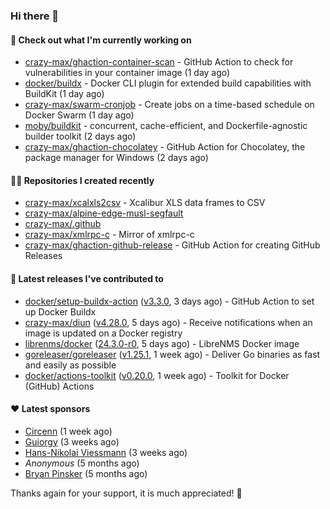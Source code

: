 ### Hi there 👋

#### 👷 Check out what I'm currently working on

- [crazy-max/ghaction-container-scan](https://github.com/crazy-max/ghaction-container-scan) - GitHub Action to check for vulnerabilities in your container image (1 day ago)
- [docker/buildx](https://github.com/docker/buildx) - Docker CLI plugin for extended build capabilities with BuildKit (1 day ago)
- [crazy-max/swarm-cronjob](https://github.com/crazy-max/swarm-cronjob) - Create jobs on a time-based schedule on Docker Swarm (1 day ago)
- [moby/buildkit](https://github.com/moby/buildkit) - concurrent, cache-efficient, and Dockerfile-agnostic builder toolkit (2 days ago)
- [crazy-max/ghaction-chocolatey](https://github.com/crazy-max/ghaction-chocolatey) - GitHub Action for Chocolatey, the package manager for Windows (2 days ago)

#### 👨‍💻 Repositories I created recently

- [crazy-max/xcalxls2csv](https://github.com/crazy-max/xcalxls2csv) - Xcalibur XLS data frames to CSV
- [crazy-max/alpine-edge-musl-segfault](https://github.com/crazy-max/alpine-edge-musl-segfault)
- [crazy-max/.github](https://github.com/crazy-max/.github)
- [crazy-max/xmlrpc-c](https://github.com/crazy-max/xmlrpc-c) - Mirror of xmlrpc-c
- [crazy-max/ghaction-github-release](https://github.com/crazy-max/ghaction-github-release) - GitHub Action for creating GitHub Releases

#### 🚀 Latest releases I've contributed to

- [docker/setup-buildx-action](https://github.com/docker/setup-buildx-action) ([v3.3.0](https://github.com/docker/setup-buildx-action/releases/tag/v3.3.0), 3 days ago) - GitHub Action to set up Docker Buildx
- [crazy-max/diun](https://github.com/crazy-max/diun) ([v4.28.0](https://github.com/crazy-max/diun/releases/tag/v4.28.0), 5 days ago) - Receive notifications when an image is updated on a Docker registry
- [librenms/docker](https://github.com/librenms/docker) ([24.3.0-r0](https://github.com/librenms/docker/releases/tag/24.3.0-r0), 5 days ago) - LibreNMS Docker image
- [goreleaser/goreleaser](https://github.com/goreleaser/goreleaser) ([v1.25.1](https://github.com/goreleaser/goreleaser/releases/tag/v1.25.1), 1 week ago) - Deliver Go binaries as fast and easily as possible
- [docker/actions-toolkit](https://github.com/docker/actions-toolkit) ([v0.20.0](https://github.com/docker/actions-toolkit/releases/tag/v0.20.0), 1 week ago) - Toolkit for Docker (GitHub) Actions

#### ❤️ Latest sponsors
- [Circenn](https://github.com/Circenn5130) (1 week ago)
- [Guiorgy](https://github.com/Guiorgy) (3 weeks ago)
- [Hans-Nikolai Viessmann](https://github.com/hv15) (3 weeks ago)
- _Anonymous_ (5 months ago)
- [Bryan Pinsker](https://github.com/BryanPinsker) (5 months ago)

Thanks again for your support, it is much appreciated! 🙏
